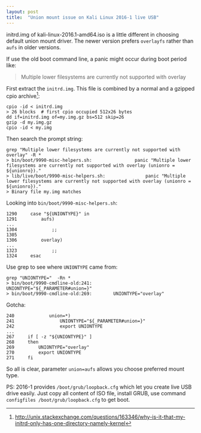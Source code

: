 ```yaml
---
layout: post
title:  "Union mount issue on Kali Linux 2016-1 live USB"
---
```


initrd.img of kali-linux-2016.1-amd64.iso is a little different in choosing default union mount driver. The newer version prefers `overlayfs` rather than `aufs` in older versions.

If use the old boot command line, a panic might occur during boot period like:

> Multiple lower filesystems are currently not supported with overlay

First extract the `initrd.img`. This file is combined by a normal and a gzipped cpio archive[^1]:

```
cpio -id < initrd.img
> 26 blocks  # first cpio occupied 512x26 bytes
dd if=initrd.img of=my.img.gz bs=512 skip=26
gzip -d my.img.gz
cpio -id < my.img

```
Then search the prompt string:

```
grep "Multiple lower filesystems are currently not supported with overlay" -R *
> bin/boot/9990-misc-helpers.sh:				panic "Multiple lower filesystems are currently not supported with overlay (unionro = ${unionro})."
> lib/live/boot/9990-misc-helpers.sh:				panic "Multiple lower filesystems are currently not supported with overlay (unionro = ${unionro})."
> Binary file my.img matches
```
Looking into `bin/boot/9990-misc-helpers.sh`:

```
1290     case "${UNIONTYPE}" in
1291         aufs)
...
1304             ;;
1305         
1306         overlay)
...
1323             ;;
1324     esac

```
Use grep to see where `UNIONTYPE` came from:

```
grep "UNIONTYPE="  -Rn *
> bin/boot/9990-cmdline-old:241:				UNIONTYPE="${_PARAMETER#union=}"
> bin/boot/9990-cmdline-old:269:		UNIONTYPE="overlay"
```

Gotcha:

```
240             union=*)
241                 UNIONTYPE="${_PARAMETER#union=}"
242                 export UNIONTYPE
...
267     if [ -z "${UNIONTYPE}" ]
268     then
269         UNIONTYPE="overlay"                                                 
270         export UNIONTYPE
271     fi

```

So all is clear, parameter `union=aufs` allows you choose preferred mount type.

PS: 2016-1 provides `/boot/grub/loopback.cfg` which let you create live USB drive easily. Just copy all content of ISO file, install GRUB, use command `configfiles /boot/grub/loopback.cfg` to get boot.

[^1]: http://unix.stackexchange.com/questions/163346/why-is-it-that-my-initrd-only-has-one-directory-namely-kernel

